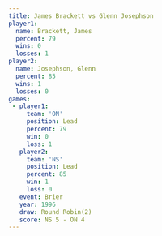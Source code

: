 ```yaml
---
title: James Brackett vs Glenn Josephson
player1:                
  name: Brackett, James 
  percent: 79           
  wins: 0               
  losses: 1             
player2:                
  name: Josephson, Glenn
  percent: 85           
  wins: 1               
  losses: 0             
games:
 - player1:        
     team: 'ON'    
     position: Lead
     percent: 79   
     win: 0        
     loss: 1       
   player2:        
     team: 'NS'    
     position: Lead
     percent: 85   
     win: 1        
     loss: 0       
   event: Brier        
   year: 1996          
   draw: Round Robin(2)
   score: NS 5 - ON 4  
---
```

